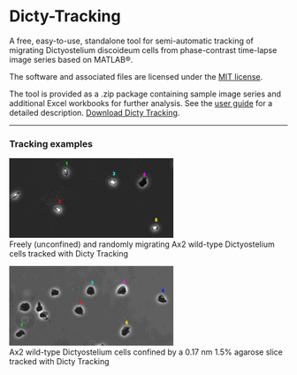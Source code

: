 # Dicty-Tracking
A free, easy-to-use, standalone tool for semi-automatic tracking of migrating Dictyostelium discoideum cells from phase-contrast time-lapse image series based on MATLAB®.

The software and associated files are licensed under the [MIT license](LICENSE).

The tool is provided as a .zip package containing sample image series and additional Excel workbooks for further analysis. See the [user guide](Dicty-Tracking-User-Guide.pdf) for a detailed description. [Download Dicty Tracking](https://github.com/ChristofLitschko/Dicty-Tracking/archive/v1.3.zip).


-----------------------------------------------------------------------------------------------------------------------------------
### Tracking examples

![alt text](https://github.com/ChristofLitschko/Dicty-Tracking/blob/master/demo-movies/demo-mov-unconfined.gif) <br />
Freely (unconfined) and randomly migrating Ax2 wild-type Dictyostelium cells tracked with Dicty Tracking

![alt text](https://github.com/ChristofLitschko/Dicty-Tracking/blob/master/demo-movies/demo-mov-confined.gif) <br />
Ax2 wild-type Dictyostelium cells confined by a 0.17 nm 1.5% agarose slice tracked with Dicty Tracking
